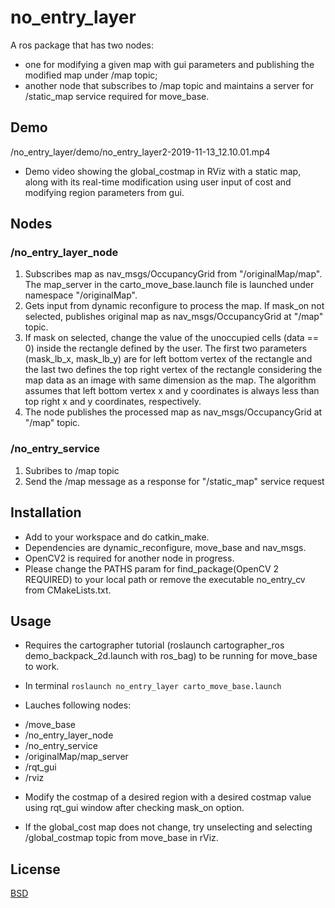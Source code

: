 # no_entry_layer

A ros package that has two nodes: 
- one for modifying a given map with gui parameters and publishing the modified map under /map topic; 
- another node that subscribes to /map topic and maintains a server for /static_map service required for move_base.

## Demo
/no_entry_layer/demo/no_entry_layer2-2019-11-13_12.10.01.mp4 
- Demo video showing the global_costmap in RViz with a static map, along with its real-time modification using user input of cost and modifying region parameters from gui.

## Nodes

### /no_entry_layer_node
1. Subscribes map as nav_msgs/OccupancyGrid from "/originalMap/map". The map_server in the carto_move_base.launch file is launched under namespace "/originalMap".
2. Gets input from dynamic reconfigure to process the map. If mask_on not selected, publishes original map as nav_msgs/OccupancyGrid at "/map" topic.
3. If mask on selected, change the value of the unoccupied cells (data == 0) inside the rectangle defined by the user. The first two parameters (mask_lb_x, mask_lb_y) are for left bottom vertex of the rectangle and the last two defines the top right vertex of the rectangle considering the map data as an image with same dimension as the map. The algorithm assumes that left bottom vertex x and y coordinates is always less than top right x and y coordinates, respectively. 
4. The node publishes the processed map as nav_msgs/OccupancyGrid at "/map" topic. 

### /no_entry_service
1. Subribes to /map topic
2. Send the /map message as a response for "/static_map" service request


## Installation

- Add to your workspace and do catkin_make. 
- Dependencies are dynamic_reconfigure, move_base and nav_msgs. 
- OpenCV2 is required for another node in progress. 
- Please change the PATHS param for find_package(OpenCV 2 REQUIRED)  to your local path or remove the executable no_entry_cv from CMakeLists.txt.

## Usage

- Requires the cartographer tutorial (roslaunch cartographer_ros demo_backpack_2d.launch with ros_bag) to be running for move_base to work.
- In terminal
```roslaunch no_entry_layer carto_move_base.launch``` 

- Lauches following nodes:
* /move_base
* /no_entry_layer_node
* /no_entry_service
* /originalMap/map_server
* /rqt_gui
* /rviz


- Modify the costmap of a desired region with a desired costmap value using rqt_gui window after checking mask_on option.

- If the global_cost map does not change, try unselecting and selecting /global_costmap topic from move_base in rViz.

## License
[BSD](http://www.linfo.org/bsdlicense.html)

